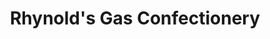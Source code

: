 ---
title: "Rhynold's Gas Confectionery"
url: /stormont/rhynolds-gas-confectionery/
shop: convenience
---